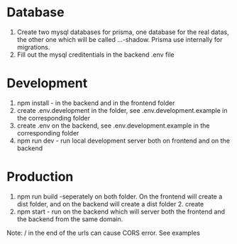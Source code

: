 # Database

1. Create two mysql databases for prisma, one database for the real datas, the other one which will be called ...-shadow. Prisma use internally for migrations.
2. Fill out the mysql creditentials in the backend .env file

# Development

1. npm install - in the backend and in the frontend folder
2. create .env.development in the folder, see .env.development.example in the corresponding folder
3. create .env on the backend, see .env.development.example in the corresponding folder
4. npm run dev - run local development server both on frontend and on the backend

# Production

1. npm run build -seperately on both folder. On the frontend will create a dist folder, and on the backend will create a dist folder 2. create
2. npm start - run on the backend which will server both the frontend and the backend from the same domain.

Note: / in the end of the urls can cause CORS error. See examples
